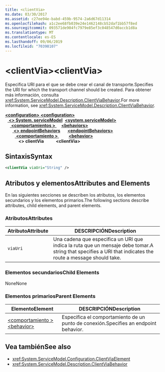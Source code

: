 ```yaml
---
title: <clientVia>
ms.date: 03/30/2017
ms.assetid: c27ee94e-babd-459b-9574-2a6d67d11314
ms.openlocfilehash: a1c2ee68fb039e24e1462148cb52daf1bb57f8ed
ms.sourcegitcommit: 093571de904fc7979e85ef3c048547d0accb1d8a
ms.translationtype: MT
ms.contentlocale: es-ES
ms.lasthandoff: 09/06/2019
ms.locfileid: "70398107"
---
```

# <a name="clientvia"></a><span data-ttu-id="e2de7-101">\<clientVia></span><span class="sxs-lookup"><span data-stu-id="e2de7-101">\<clientVia></span></span>
<span data-ttu-id="e2de7-102">Especifica URI para el que se debe crear el canal de transporte.</span><span class="sxs-lookup"><span data-stu-id="e2de7-102">Specifies the URI for which the transport channel should be created.</span></span> <span data-ttu-id="e2de7-103">Para obtener más información, consulta <xref:System.ServiceModel.Description.ClientViaBehavior>.</span><span class="sxs-lookup"><span data-stu-id="e2de7-103">For more information, see <xref:System.ServiceModel.Description.ClientViaBehavior>.</span></span>  
  
<span data-ttu-id="e2de7-104">[ **\<configuration>** ](../configuration-element.md)</span><span class="sxs-lookup"><span data-stu-id="e2de7-104">[**\<configuration>**](../configuration-element.md)</span></span>\
<span data-ttu-id="e2de7-105">&nbsp;&nbsp;[ **\<> System. serviceModel**](system-servicemodel.md)</span><span class="sxs-lookup"><span data-stu-id="e2de7-105">&nbsp;&nbsp;[**\<system.serviceModel>**](system-servicemodel.md)</span></span>\
<span data-ttu-id="e2de7-106">&nbsp;&nbsp;&nbsp;&nbsp;[ **\<comportamientos >** ](behaviors.md)</span><span class="sxs-lookup"><span data-stu-id="e2de7-106">&nbsp;&nbsp;&nbsp;&nbsp;[**\<behaviors>**](behaviors.md)</span></span>\
<span data-ttu-id="e2de7-107">&nbsp;&nbsp;&nbsp;&nbsp;&nbsp;&nbsp;[ **\<> endpointBehaviors**](endpointbehaviors.md)</span><span class="sxs-lookup"><span data-stu-id="e2de7-107">&nbsp;&nbsp;&nbsp;&nbsp;&nbsp;&nbsp;[**\<endpointBehaviors>**](endpointbehaviors.md)</span></span>\
<span data-ttu-id="e2de7-108">&nbsp;&nbsp;&nbsp;&nbsp;&nbsp;&nbsp;&nbsp;&nbsp;[ **\<comportamiento >** ](behavior-of-endpointbehaviors.md)</span><span class="sxs-lookup"><span data-stu-id="e2de7-108">&nbsp;&nbsp;&nbsp;&nbsp;&nbsp;&nbsp;&nbsp;&nbsp;[**\<behavior>**](behavior-of-endpointbehaviors.md)</span></span>\
<span data-ttu-id="e2de7-109">&nbsp;&nbsp;&nbsp;&nbsp;&nbsp;&nbsp;&nbsp;&nbsp;&nbsp;&nbsp; **\<> clientVia**</span><span class="sxs-lookup"><span data-stu-id="e2de7-109">&nbsp;&nbsp;&nbsp;&nbsp;&nbsp;&nbsp;&nbsp;&nbsp;&nbsp;&nbsp;**\<clientVia>**</span></span>  
  
## <a name="syntax"></a><span data-ttu-id="e2de7-110">Sintaxis</span><span class="sxs-lookup"><span data-stu-id="e2de7-110">Syntax</span></span>  
  
```xml  
<clientVia viaUri="String" />
```  
  
## <a name="attributes-and-elements"></a><span data-ttu-id="e2de7-111">Atributos y elementos</span><span class="sxs-lookup"><span data-stu-id="e2de7-111">Attributes and Elements</span></span>  
 <span data-ttu-id="e2de7-112">En las siguientes secciones se describen los atributos, los elementos secundarios y los elementos primarios.</span><span class="sxs-lookup"><span data-stu-id="e2de7-112">The following sections describe attributes, child elements, and parent elements.</span></span>  
  
### <a name="attributes"></a><span data-ttu-id="e2de7-113">Atributos</span><span class="sxs-lookup"><span data-stu-id="e2de7-113">Attributes</span></span>  
  
|<span data-ttu-id="e2de7-114">Atributo</span><span class="sxs-lookup"><span data-stu-id="e2de7-114">Attribute</span></span>|<span data-ttu-id="e2de7-115">DESCRIPCIÓN</span><span class="sxs-lookup"><span data-stu-id="e2de7-115">Description</span></span>|  
|---------------|-----------------|  
|`viaUri`|<span data-ttu-id="e2de7-116">Una cadena que especifica un URI que indica la ruta que un mensaje debe tomar.</span><span class="sxs-lookup"><span data-stu-id="e2de7-116">A string that specifies a URI that indicates the route a message should take.</span></span>|  
  
### <a name="child-elements"></a><span data-ttu-id="e2de7-117">Elementos secundarios</span><span class="sxs-lookup"><span data-stu-id="e2de7-117">Child Elements</span></span>  
 <span data-ttu-id="e2de7-118">None</span><span class="sxs-lookup"><span data-stu-id="e2de7-118">None</span></span>  
  
### <a name="parent-elements"></a><span data-ttu-id="e2de7-119">Elementos primarios</span><span class="sxs-lookup"><span data-stu-id="e2de7-119">Parent Elements</span></span>  
  
|<span data-ttu-id="e2de7-120">Elemento</span><span class="sxs-lookup"><span data-stu-id="e2de7-120">Element</span></span>|<span data-ttu-id="e2de7-121">DESCRIPCIÓN</span><span class="sxs-lookup"><span data-stu-id="e2de7-121">Description</span></span>|  
|-------------|-----------------|  
|[<span data-ttu-id="e2de7-122">\<comportamiento ></span><span class="sxs-lookup"><span data-stu-id="e2de7-122">\<behavior></span></span>](behavior-of-endpointbehaviors.md)|<span data-ttu-id="e2de7-123">Especifica el comportamiento de un punto de conexión.</span><span class="sxs-lookup"><span data-stu-id="e2de7-123">Specifies an endpoint behavior.</span></span>|  
  
## <a name="see-also"></a><span data-ttu-id="e2de7-124">Vea también</span><span class="sxs-lookup"><span data-stu-id="e2de7-124">See also</span></span>

- <xref:System.ServiceModel.Configuration.ClientViaElement>
- <xref:System.ServiceModel.Description.ClientViaBehavior>

